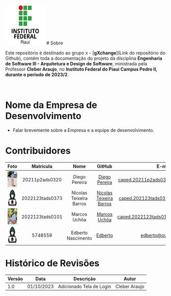 <img src="./img/ifpi" width="125" height="125">
# Sobre

Este repositório é destinado ao grupo x - [**gXchange**](Link do repositório do Github), contém toda a documentação do   projeto da disciplina **Engenharia de Software III - Arquitetura e Design de Software**, ministrada pela Professor **Cleber Araujo**, no **Instituto Federal do Piaui Campus Pedro II, durante o período de 2023/2**.

<br />

# Nome da Empresa de Desenvolvimento 
- Falar brevemente sobre a Empresa e a equipe de desenvolvimento. 

# Contribuidores

|Foto | Matrícula | Nome | GitHub | E-mail|
|:--:|:--:|:--:|:--:|:--:|
|<img src="./img/IMG-20231023-WA0047.jpg" width="50" height="50">| 20211p2ads0320 | Diego Pereira | [Diego Pereira](https://github.com/Diegop33p2)|caped.20211p2ads0320@aluno.ifpi.edu.br|
|<img src="./img/1320457.png" width="50" height="50">| 2022123tads0373 | Nícolas Teixeira Barros| [Nicolas Teixeira Barros](https://github.com/nicolas777711) |caped.202123tads0373@aluno.ifpi.edu.br|
|<img src="./img/1000061650.jpeg" width="50" height="50">| 2022123tads0101 | Marcos Uchôa | [Marcos Uchôa](https://github.com/marcosbu) |caped.2022123tads0101@aluno.ifpi.edu.br|
|<img src="./img/1320457.png" width="50" height="50">| 5748559 | Edberto Nascimento | [Edberto](https://github.com/edbertinascimento) |edberto@outlook.com|

# Histórico de Revisões
|Versão | Data | Descrição | Autor | 
|-----|-----------|------|--------|
| 1.0  | 01/10/2023 | Adicionado Tela de Login| Cleber Araujo |